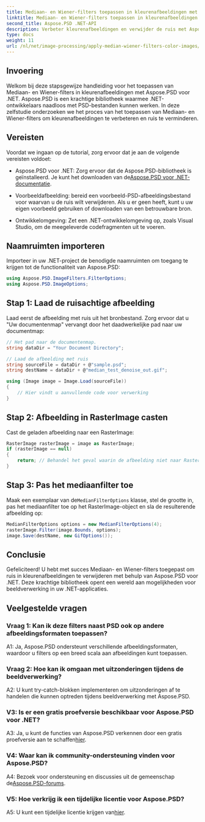 ```yaml
---
title: Mediaan- en Wiener-filters toepassen in kleurenafbeeldingen met Aspose.PSD voor .NET
linktitle: Mediaan- en Wiener-filters toepassen in kleurenafbeeldingen met Aspose.PSD voor .NET
second_title: Aspose.PSD .NET-API
description: Verbeter kleurenafbeeldingen en verwijder de ruis met Aspose.PSD voor .NET met behulp van Median- en Wiener-filters. Stapsgewijze handleiding voor naadloze beeldverwerking.
type: docs
weight: 11
url: /nl/net/image-processing/apply-median-wiener-filters-color-images/
---
```

## Invoering

Welkom bij deze stapsgewijze handleiding voor het toepassen van Mediaan- en Wiener-filters in kleurenafbeeldingen met Aspose.PSD voor .NET. Aspose.PSD is een krachtige bibliotheek waarmee .NET-ontwikkelaars naadloos met PSD-bestanden kunnen werken. In deze zelfstudie onderzoeken we het proces van het toepassen van Mediaan- en Wiener-filters om kleurenafbeeldingen te verbeteren en ruis te verminderen.

## Vereisten

Voordat we ingaan op de tutorial, zorg ervoor dat je aan de volgende vereisten voldoet:

-  Aspose.PSD voor .NET: Zorg ervoor dat de Aspose.PSD-bibliotheek is geïnstalleerd. Je kunt het downloaden van de[Aspose.PSD voor .NET-documentatie](https://reference.aspose.com/psd/net/).

- Voorbeeldafbeelding: bereid een voorbeeld-PSD-afbeeldingsbestand voor waarvan u de ruis wilt verwijderen. Als u er geen heeft, kunt u uw eigen voorbeeld gebruiken of downloaden van een betrouwbare bron.

- Ontwikkelomgeving: Zet een .NET-ontwikkelomgeving op, zoals Visual Studio, om de meegeleverde codefragmenten uit te voeren.

## Naamruimten importeren

Importeer in uw .NET-project de benodigde naamruimten om toegang te krijgen tot de functionaliteit van Aspose.PSD:

```csharp
using Aspose.PSD.ImageFilters.FilterOptions;
using Aspose.PSD.ImageOptions;
```

## Stap 1: Laad de ruisachtige afbeelding

Laad eerst de afbeelding met ruis uit het bronbestand. Zorg ervoor dat u "Uw documentenmap" vervangt door het daadwerkelijke pad naar uw documentmap:

```csharp
// Het pad naar de documentenmap.
string dataDir = "Your Document Directory";

// Laad de afbeelding met ruis
string sourceFile = dataDir + @"sample.psd";
string destName = dataDir + @"median_test_denoise_out.gif";

using (Image image = Image.Load(sourceFile))
{
    // Hier vindt u aanvullende code voor verwerking
}
```

## Stap 2: Afbeelding in RasterImage casten

Cast de geladen afbeelding naar een RasterImage:

```csharp
RasterImage rasterImage = image as RasterImage;
if (rasterImage == null)
{
    return; // Behandel het geval waarin de afbeelding niet naar RasterImage kan worden gecast
}
```

## Stap 3: Pas het mediaanfilter toe

 Maak een exemplaar van de`MedianFilterOptions` klasse, stel de grootte in, pas het mediaanfilter toe op het RasterImage-object en sla de resulterende afbeelding op:

```csharp
MedianFilterOptions options = new MedianFilterOptions(4);
rasterImage.Filter(image.Bounds, options);
image.Save(destName, new GifOptions());
```

## Conclusie

Gefeliciteerd! U hebt met succes Mediaan- en Wiener-filters toegepast om ruis in kleurenafbeeldingen te verwijderen met behulp van Aspose.PSD voor .NET. Deze krachtige bibliotheek opent een wereld aan mogelijkheden voor beeldverwerking in uw .NET-applicaties.

## Veelgestelde vragen

### Vraag 1: Kan ik deze filters naast PSD ook op andere afbeeldingsformaten toepassen?

A1: Ja, Aspose.PSD ondersteunt verschillende afbeeldingsformaten, waardoor u filters op een breed scala aan afbeeldingen kunt toepassen.

### Vraag 2: Hoe kan ik omgaan met uitzonderingen tijdens de beeldverwerking?

A2: U kunt try-catch-blokken implementeren om uitzonderingen af te handelen die kunnen optreden tijdens beeldverwerking met Aspose.PSD.

### V3: Is er een gratis proefversie beschikbaar voor Aspose.PSD voor .NET?

 A3: Ja, u kunt de functies van Aspose.PSD verkennen door een gratis proefversie aan te schaffen[hier](https://releases.aspose.com/).

### V4: Waar kan ik community-ondersteuning vinden voor Aspose.PSD?

 A4: Bezoek voor ondersteuning en discussies uit de gemeenschap de[Aspose.PSD-forums](https://forum.aspose.com/c/psd/34).

### V5: Hoe verkrijg ik een tijdelijke licentie voor Aspose.PSD?

 A5: U kunt een tijdelijke licentie krijgen van[hier](https://purchase.aspose.com/temporary-license/).